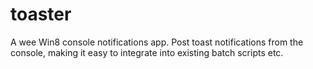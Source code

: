 toaster
=======

A wee Win8 console notifications app. Post toast notifications from the console, making it easy to integrate into existing batch scripts etc.